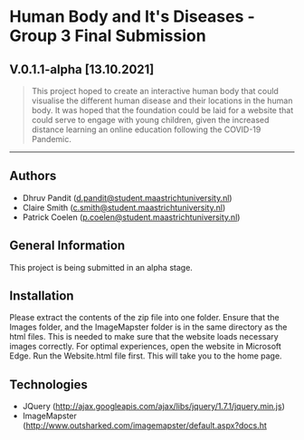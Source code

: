 # Human Body and It's Diseases - Group 3 Final Submission
## V.0.1.1-alpha [13.10.2021]

> This project hoped to create an interactive human body that could visualise the different human disease and their locations in the human body. It was hoped that the foundation could be laid for a website that could serve to engage with young children, given the increased distance learning an online education following the COVID-19 Pandemic.

***

## Authors

* Dhruv Pandit (d.pandit@student.maastrichtuniversity.nl)
* Claire Smith (c.smith@student.maastrichtuniversity.nl)
* Patrick Coelen (p.coelen@student.maastrichtuniversity.nl)

## General Information

This project is being submitted in an alpha stage.

## Installation

Please extract the contents of the zip file into one folder. Ensure that the Images folder, and the ImageMapster folder is in the same directory as the html files. This is needed to make sure that the website loads necessary images correctly. For optimal experiences, open the website in Microsoft Edge.
Run the Website.html file first. This will take you to the home page.

## Technologies

* JQuery (http://ajax.googleapis.com/ajax/libs/jquery/1.7.1/jquery.min.js)
* ImageMapster (http://www.outsharked.com/imagemapster/default.aspx?docs.ht
